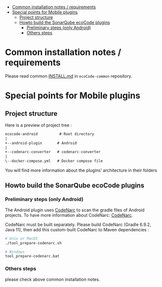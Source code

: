 - [Common installation notes / requirements](#common-installation-notes--requirements)
- [Special points for Mobile plugins](#special-points-for-mobile-plugins)
  - [Project structure](#project-structure)
  - [Howto build the SonarQube ecoCode plugins](#howto-build-the-sonarqube-ecocode-plugins)
    - [Preliminary steps (only Android)](#preliminary-steps-only-android)
    - [Others steps](#others-steps)

Common installation notes / requirements
========================================

Please read common [INSTALL.md](https://github.com/green-code-initiative/ecoCode-common/blob/main/doc/INSTALL.md) in `ecoCode-common` repository.

Special points for Mobile plugins
=================================

Project structure
-----------------

Here is a preview of project tree :

```txt
ecocode-android          # Root directory
|
+--android-plugin       # Android
|
+--codenarc-converter   # codenarc-converter
|
\--docker-compose.yml   # Docker compose file
```

You will find more information about the plugins’ architecture in their folders

Howto build the SonarQube ecoCode plugins
-----------------------------------------

### Preliminary steps (only Android)

The Android plugin uses [CodeNarc](https://codenarc.org/) to scan the gradle files of Android projects. To have more information about CodeNarc: [CodeNarc](/codenarc-converter/CodeNarc/README.md).

CodeNarc must be built separately.
Please build CodeNarc (Gradle 6.9.2, Java 11), then add this custom-built CodeNarc to Maven dependencies :

```sh
# Unix or MacOS
./tool_prepare-codenarc.sh

# Windows
tool_prepare-codenarc.bat
```

### Others steps

please check above common installation notes.
